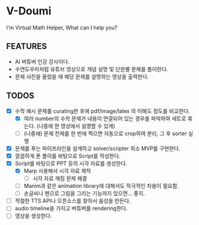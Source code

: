 # V-Doumi

I'm Virtual Math Helper, What can I help you?

## FEATURES
- AI 버튜버 인강 강사이다.
- 수연도우미처럼 유튜브 영상으로 개념 설명 및 단원별 문제를 풀이한다.
- 문제 사진을 올렸을 때 해당 문제를 설명하는 영상을 출력한다.

## TODOS
- [X] 수학 예시 문제를 curating한 후에 pdf/image/latex 의 이해도 정도를 비교한다.
  - [X] 여러 number의 수학 문제가 내용이 연결되어 있는 경우를 파악하여 세트로 묶는다. (나중에 한 영상에서 설명할 수 있게)
  - [ ] (나중에) 문제 전체를 한 번에 찍으면 자동으로 crop하여 분리, 그 후 sorter 실행
- [X] 문제를 푸는 파이프라인을 설계하고 solver/scripter 최소 MVP를 구현한다.
- [X] 깔끔하게 푼 풀이를 바탕으로 Script를 작성한다.
- [X] Script를 바탕으로 PPT 등의 시각 자료를 생성한다.
  - [X] Marp 사용해서 시각 자료 제작
    - [ ] 시각 자료 깨짐 문제 해결
  - [ ] Manim과 같은 animation library에 대해서도 적극적인 차용이 필요함.
  - [ ] 손글씨나 펜으로 그림을 그리는 기능까지 있으면... 좋지.
- [ ] 적절한 TTS API나 오픈소스를 찾아서 음성을 만든다.
- [ ] audio timeline을 가지고 버튜버를 rendering한다. 
- [ ] 영상을 생성한다.

